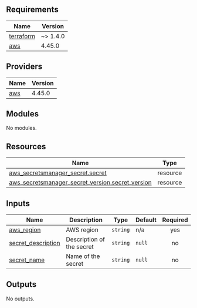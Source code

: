 <!-- BEGIN_TF_DOCS -->
## Requirements

| Name | Version |
|------|---------|
| <a name="requirement_terraform"></a> [terraform](#requirement\_terraform) | ~> 1.4.0 |
| <a name="requirement_aws"></a> [aws](#requirement\_aws) | 4.45.0 |

## Providers

| Name | Version |
|------|---------|
| <a name="provider_aws"></a> [aws](#provider\_aws) | 4.45.0 |

## Modules

No modules.

## Resources

| Name | Type |
|------|------|
| [aws_secretsmanager_secret.secret](https://registry.terraform.io/providers/hashicorp/aws/4.45.0/docs/resources/secretsmanager_secret) | resource |
| [aws_secretsmanager_secret_version.secret_version](https://registry.terraform.io/providers/hashicorp/aws/4.45.0/docs/resources/secretsmanager_secret_version) | resource |

## Inputs

| Name | Description | Type | Default | Required |
|------|-------------|------|---------|:--------:|
| <a name="input_aws_region"></a> [aws\_region](#input\_aws\_region) | AWS region | `string` | n/a | yes |
| <a name="input_secret_description"></a> [secret\_description](#input\_secret\_description) | Description of the secret | `string` | `null` | no |
| <a name="input_secret_name"></a> [secret\_name](#input\_secret\_name) | Name of the secret | `string` | `null` | no |

## Outputs

No outputs.
<!-- END_TF_DOCS -->